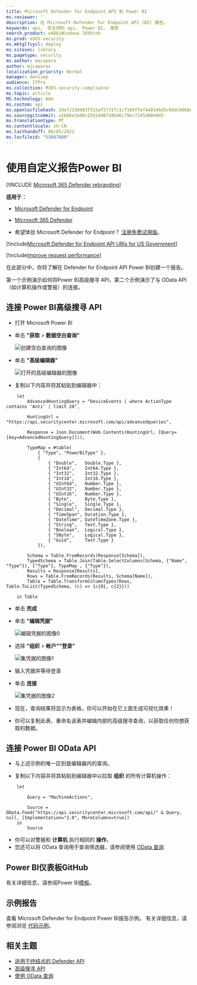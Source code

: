 ```yaml
---
title: Microsoft Defender for Endpoint API 到 Power BI
ms.reviewer: ''
description: 在 Microsoft Defender for Endpoint API (BI) 报告。
keywords: api， 受支持的 api， Power BI， 报告
search.product: eADQiWindows 10XVcnh
ms.prod: m365-security
ms.mktglfcycl: deploy
ms.sitesec: library
ms.pagetype: security
ms.author: macapara
author: mjcaparas
localization_priority: Normal
manager: dansimp
audience: ITPro
ms.collection: M365-security-compliance
ms.topic: article
MS.technology: mde
ms.custom: api
ms.openlocfilehash: 19ef2336983f315af5731fc1cf166ffef4a014bd5c9ddcb660e8cb90ef040e03
ms.sourcegitcommit: a1b66e1e80c25d14d67a9b46c79ec7245d88e045
ms.translationtype: MT
ms.contentlocale: zh-CN
ms.lasthandoff: 08/05/2021
ms.locfileid: "53847680"
---
```

# <a name="create-custom-reports-using-power-bi"></a>使用自定义报告Power BI

[!INCLUDE [Microsoft 365 Defender rebranding](../../includes/microsoft-defender.md)]

**适用于：**
- [Microsoft Defender for Endpoint](https://go.microsoft.com/fwlink/p/?linkid=2154037)
- [Microsoft 365 Defender](https://go.microsoft.com/fwlink/?linkid=2118804)


- 希望体验 Microsoft Defender for Endpoint？ [注册免费试用版](https://signup.microsoft.com/create-account/signup?products=7f379fee-c4f9-4278-b0a1-e4c8c2fcdf7e&ru=https://aka.ms/MDEp2OpenTrial?ocid=docs-wdatp-exposedapis-abovefoldlink)。

[!include[Microsoft Defender for Endpoint API URIs for US Government](../../includes/microsoft-defender-api-usgov.md)]

[!include[Improve request performance](../../includes/improve-request-performance.md)]

在此部分中，你将了解在 Defender for Endpoint API Power BI创建一个报告。

第一个示例演示如何将Power BI高级搜寻 API，第二个示例演示了与 OData API（如计算机操作或警报）的连接。

## <a name="connect-power-bi-to-advanced-hunting-api"></a>连接 Power BI高级搜寻 API

- 打开 Microsoft Power BI

- 单击 **"获取**  >  **数据空白查询"**

  ![创建空白查询的图像](images/power-bi-create-blank-query.png)

- 单击 **"高级编辑器"**

  ![打开的高级编辑器的图像](images/power-bi-open-advanced-editor.png)

- 复制以下内容并将其粘贴到编辑器中：

```
    let
        AdvancedHuntingQuery = "DeviceEvents | where ActionType contains 'Anti' | limit 20",

        HuntingUrl = "https://api.securitycenter.microsoft.com/api/advancedqueries",

        Response = Json.Document(Web.Contents(HuntingUrl, [Query=[key=AdvancedHuntingQuery]])),

        TypeMap = #table(
            { "Type", "PowerBiType" },
            {
                { "Double",   Double.Type },
                { "Int64",    Int64.Type },
                { "Int32",    Int32.Type },
                { "Int16",    Int16.Type },
                { "UInt64",   Number.Type },
                { "UInt32",   Number.Type },
                { "UInt16",   Number.Type },
                { "Byte",     Byte.Type },
                { "Single",   Single.Type },
                { "Decimal",  Decimal.Type },
                { "TimeSpan", Duration.Type },
                { "DateTime", DateTimeZone.Type },
                { "String",   Text.Type },
                { "Boolean",  Logical.Type },
                { "SByte",    Logical.Type },
                { "Guid",     Text.Type }
            }),

        Schema = Table.FromRecords(Response[Schema]),
        TypedSchema = Table.Join(Table.SelectColumns(Schema, {"Name", "Type"}), {"Type"}, TypeMap , {"Type"}),
        Results = Response[Results],
        Rows = Table.FromRecords(Results, Schema[Name]),
        Table = Table.TransformColumnTypes(Rows, Table.ToList(TypedSchema, (c) => {c{0}, c{2}}))

    in Table
```

- 单击 **完成**

- 单击 **"编辑凭据"**

    ![编辑凭据的图像0](images/power-bi-edit-credentials.png)

- 选择 **"组织**  >  **帐户""登录"**

    ![集凭据的图像1](images/power-bi-set-credentials-organizational.png)

- 输入凭据并等待登录

- 单击 **连接**

    ![集凭据的图像2](images/power-bi-set-credentials-organizational-cont.png)

- 现在，查询结果将显示为表格，你可以开始在它上面生成可视化效果！

- 你可以复制此表、重命名该表并编辑内部的高级搜寻查询，以获取任何你想获取的数据。

## <a name="connect-power-bi-to-odata-apis"></a>连接 Power BI OData API

- 与上述示例的唯一区别是编辑器内的查询。

- 复制以下内容并将其粘贴到编辑器中以拉取 **组织** 的所有计算机操作：

```
    let

        Query = "MachineActions",

        Source = OData.Feed("https://api.securitycenter.microsoft.com/api/" & Query, null, [Implementation="2.0", MoreColumns=true])
    in
        Source
```

- 你可以对警报和 **计算机** 执行相同的 **操作**。
- 您还可以将 OData 查询用于查询筛选器，请参阅使用 [OData 查询](exposed-apis-odata-samples.md)

## <a name="power-bi-dashboard-samples-in-github"></a>Power BI仪表板GitHub

有关详细信息，请参阅Power BI[模板](https://github.com/microsoft/MicrosoftDefenderATP-PowerBI)。

## <a name="sample-reports"></a>示例报告

查看 Microsoft Defender for Endpoint Power BI报告示例。 有关详细信息，请参阅浏览 [代码示例](/samples/browse/?products=mdatp)。

## <a name="related-topics"></a>相关主题

- [适用于终结点的 Defender API](apis-intro.md)
- [高级搜寻 API](run-advanced-query-api.md)
- [使用 OData 查询](exposed-apis-odata-samples.md)
